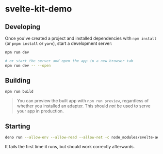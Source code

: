 # svelte-kit-demo

## Developing

Once you've created a project and installed dependencies with `npm install` (or `pnpm install` or `yarn`), start a development server:

```sh
npm run dev

# or start the server and open the app in a new browser tab
npm run dev -- --open
```

## Building

```sh
npm run build
```

> You can preview the built app with `npm run preview`, regardless of whether you installed an adapter. This should _not_ be used to serve your app in production.

## Starting

```sh
deno run --allow-env --allow-read --allow-net -c node_modules/svelte-adapter-deno/tsconfig.deno.json build/index.js
```

It fails the first time it runs, but should work correctly afterwards.
